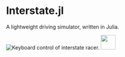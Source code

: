 # Interstate.jl

A lightweight driving simulator, written in Julia.

![Keyboard control of interstate racer.](https://github.com/4estlaine/Interstate.jl/racing-vid.gif)
<img src="https://github.com/4estlaine/Interstate.jl/racing-vid.gif" width="40" height="40" />
